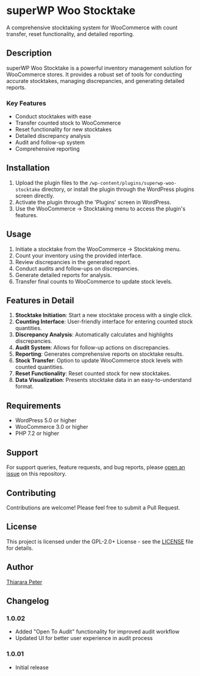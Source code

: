 # superWP Woo Stocktake

A comprehensive stocktaking system for WooCommerce with count transfer, reset functionality, and detailed reporting.

## Description

superWP Woo Stocktake is a powerful inventory management solution for WooCommerce stores. It provides a robust set of tools for conducting accurate stocktakes, managing discrepancies, and generating detailed reports.

### Key Features

- Conduct stocktakes with ease
- Transfer counted stock to WooCommerce
- Reset functionality for new stocktakes
- Detailed discrepancy analysis
- Audit and follow-up system
- Comprehensive reporting

## Installation

1. Upload the plugin files to the `/wp-content/plugins/superwp-woo-stocktake` directory, or install the plugin through the WordPress plugins screen directly.
2. Activate the plugin through the 'Plugins' screen in WordPress.
3. Use the WooCommerce -> Stocktaking menu to access the plugin's features.

## Usage

1. Initiate a stocktake from the WooCommerce -> Stocktaking menu.
2. Count your inventory using the provided interface.
3. Review discrepancies in the generated report.
4. Conduct audits and follow-ups on discrepancies.
5. Generate detailed reports for analysis.
6. Transfer final counts to WooCommerce to update stock levels.

## Features in Detail

1. **Stocktake Initiation**: Start a new stocktake process with a single click.
2. **Counting Interface**: User-friendly interface for entering counted stock quantities.
3. **Discrepancy Analysis**: Automatically calculates and highlights discrepancies.
4. **Audit System**: Allows for follow-up actions on discrepancies.
5. **Reporting**: Generates comprehensive reports on stocktake results.
6. **Stock Transfer**: Option to update WooCommerce stock levels with counted quantities.
7. **Reset Functionality**: Reset counted stock for new stocktakes.
8. **Data Visualization**: Presents stocktake data in an easy-to-understand format.

## Requirements

- WordPress 5.0 or higher
- WooCommerce 3.0 or higher
- PHP 7.2 or higher

## Support

For support queries, feature requests, and bug reports, please [open an issue](https://github.com/Thiararapeter/SuperWP-WooCommerce-Stocktaking/issues) on this repository.

## Contributing

Contributions are welcome! Please feel free to submit a Pull Request.

## License

This project is licensed under the GPL-2.0+ License - see the [LICENSE](LICENSE) file for details.

## Author

[Thiarara Peter](https://profiles.wordpress.org/thiarara/)

## Changelog

### 1.0.02
- Added "Open To Audit" functionality for improved audit workflow
- Updated UI for better user experience in audit process

### 1.0.01
- Initial release
